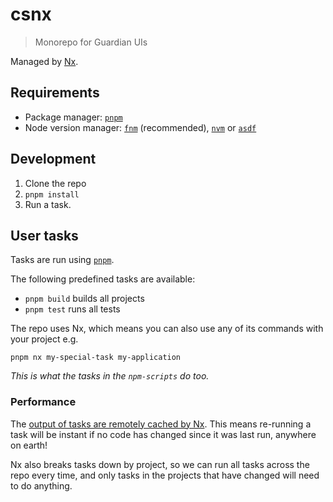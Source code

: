 # csnx

> Monorepo for Guardian UIs

Managed by [Nx](https://nx.dev/).

## Requirements

- Package manager: [`pnpm`](https://pnpm.io/cli/install)
- Node version manager: [`fnm`](https://github.com/Schniz/fnm) (recommended), [`nvm`](https://github.com/nvm-sh/nvm) or [`asdf`](https://asdf-vm.com/)

## Development

1. Clone the repo
1. `pnpm install`
1. Run a task.

## User tasks

Tasks are run using [`pnpm`](https://pnpm.io).

The following predefined tasks are available:

- `pnpm build` builds all projects
- `pnpm test` runs all tests

The repo uses Nx, which means you can also use any of its commands with your project e.g.

```shell
pnpm nx my-special-task my-application
```

_This is what the tasks in the `npm-scripts` do too._

### Performance

The [output of tasks are remotely cached by Nx](https://nx.dev/using-nx/mental-model#computation-hashing-and-caching). This means re-running a task will be instant if no code has changed since it was last run, anywhere on earth!

Nx also breaks tasks down by project, so we can run all tasks across the repo every time, and only tasks in the projects that have changed will need to do anything.
